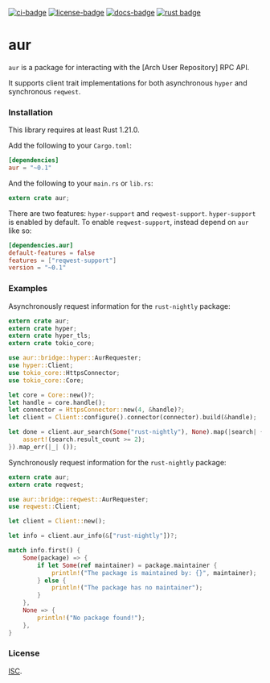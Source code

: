 [![ci-badge][]][ci] [![license-badge][]][license] [![docs-badge][]][docs] [![rust badge]][rust link]

# aur

`aur` is a package for interacting with the [Arch User Repository] RPC API.

It supports client trait implementations for both asynchronous `hyper` and
synchronous `reqwest`.

### Installation

This library requires at least Rust 1.21.0.

Add the following to your `Cargo.toml`:

```toml
[dependencies]
aur = "~0.1"
```

And the following to your `main.rs` or `lib.rs`:

```rust
extern crate aur;
```

There are two features: `hyper-support` and `reqwest-support`.
`hyper-support` is enabled by default. To enable `reqwest-support`, instead
depend on `aur` like so:

```toml
[dependencies.aur]
default-features = false
features = ["reqwest-support"]
version = "~0.1"
```

### Examples

Asynchronously request information for the `rust-nightly` package:

```rust
extern crate aur;
extern crate hyper;
extern crate hyper_tls;
extern crate tokio_core;

use aur::bridge::hyper::AurRequester;
use hyper::Client;
use tokio_core::HttpsConnector;
use tokio_core::Core;

let core = Core::new()?;
let handle = core.handle();
let connector = HttpsConnector::new(4, &handle)?;
let client = Client::configure().connector(connector).build(&handle);

let done = client.aur_search(Some("rust-nightly"), None).map(|search| {
    assert!(search.result_count >= 2);
}).map_err(|_| ());
```

Synchronously request information for the `rust-nightly` package:

```rust
extern crate aur;
extern crate reqwest;

use aur::bridge::reqwest::AurRequester;
use reqwest::Client;

let client = Client::new();

let info = client.aur_info(&["rust-nightly"])?;

match info.first() {
    Some(package) => {
        if let Some(ref maintainer) = package.maintainer {
            println!("The package is maintained by: {}", maintainer);
        } else {
            println!("The package has no maintainer");
        }
    },
    None => {
        println!("No package found!");
    },
}
```

### License

[ISC][LICENSE.md].

[ci]: https://travis-ci.org/zeyla/aur.rs
[ci-badge]: https://img.shields.io/travis/zeyla/aur.rs.svg?style=flat-square
[docs]: https://docs.rs/crate/aur
[docs-badge]: https://img.shields.io/badge/docs-online-2020ff.svg?style=flat-square
[LICENSE.md]: https://github.com/zeyla/aur.rs/blob/master/LICENSE.md
[license]: https://opensource.org/licenses/ISC
[license-badge]: https://img.shields.io/badge/license-ISC-blue.svg?style=flat-square
[rust badge]: https://img.shields.io/badge/rust-1.21+-93450a.svg?style=flat-square
[rust link]: https://blog.rust-lang.org/2017/10/12/Rust-1.21.html
